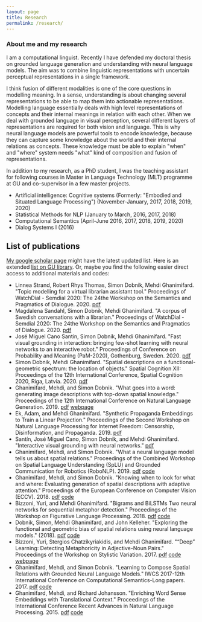 ```yaml
---
layout: page
title: Research
permalink: /research/
---
```


### About me and my research

I am a computational linguist. Recently I have defended my doctoral thesis on grounded language generation and understanding with neural language models. The aim was to combine linguistic representations with uncertain perceptual representations in a single framework.

I think fusion of different modalities is one of the core questions in modelling meaning.
In a sense, understanding is about changing several representations to be able to map them into actionable representations.
Modelling language essentially deals with high level representations of concepts and their internal meanings in relation with each other.
When we deal with grounded language in visual perception, several different layers of representations are required for both vision and language.
This is why neural language models are powerful tools to encode knowledge, because they can capture some knowledge about the world and their internal relations as concepts.
These knowledge must be able to explain "when" and "where" system needs "what" kind of composition and fusion of representations.

In addition to my research, as a PhD student, I was the teaching assistant for following courses in Master in Language Technology (MLT) programme at GU and co-supervisor in a few master projects.

- Artificial intelligence: Cognitive systems (Formerly: "Embodied and Situated Language Processing") (November-January, 2017, 2018, 2019, 2020)
- Statistical Methods for NLP (January to March, 2016, 2017, 2018)
- Computational Semantics (April-June 2016, 2017, 2018, 2019, 2020)
- Dialog Systems I (2016)


## List of publications

[My google scholar page](https://scholar.google.com/citations?user=1NToWm0AAAAJ) might have the latest updated list. Here is an extended [list on GU library](https://gup.ub.gu.se/publications/list?lang=en&person_id=247404).
Or, maybe you find the following easier direct access to additional materials and codes:

- Linnea Strand, Robert Rhys Thomas, Simon Dobnik, Mehdi Ghanimifard.
"Topic modelling for a virtual librarian assistant tool." Proceedings of WatchDial - Semdial 2020: The 24the Workshop on the Semantics and Pragmatics of Dialogue. 2020.
[pdf](https://gup.ub.gu.se/file/208193)
- Magdalena Sandahl, Simon Dobnik, Mehdi Ghanimifard.
"A corpus of Swedish conversations with a librarian."
Proceedings of WatchDial - Semdial 2020: The 24the Workshop on the Semantics and Pragmatics of Dialogue. 2020.
[pdf](https://gup.ub.gu.se/file/208192)
- José Miguel Cano Santín, Simon Dobnik, Mehdi Ghanimifard.
"Fast visual grounding in interaction: bringing few-shot learning with neural networks to an interactive robot."
Proceedings of Conference on Probability and Meaning (PaM-2020), Gothenburg, Sweden. 2020.
[pdf](https://gup.ub.gu.se/file/208191)
- Simon Dobnik, Mehdi Ghanimifard.
"Spatial descriptions on a functional-geometric spectrum: the location of objects."
Spatial Cognition XII: Proceedings of the 12th International Conference, Spatial Cognition 2020, Riga, Latvia. 2020.
[pdf](https://gup.ub.gu.se/file/208189)
- Ghanimifard, Mehdi, and Simon Dobnik. "What goes into a word: generating image descriptions with top-down spatial knowledge." Proceedings of the 12th International Conference on Natural Language Generation. 2019.
[pdf](https://www.aclweb.org/anthology/W19-8668.pdf) [webpage](https://gu-clasp.github.io/generate_spatial_descriptions/)
- Ek, Adam, and Mehdi Ghanimifard. "Synthetic Propaganda Embeddings to Train a Linear Projection." Proceedings of the Second Workshop on Natural Language Processing for Internet Freedom: Censorship, Disinformation, and Propaganda. 2019.
[pdf](https://www.aclweb.org/anthology/D19-5023.pdf)
- Santín, José Miguel Cano, Simon Dobnik, and Mehdi Ghanimifard. "Interactive visual grounding with neural networks."
[pdf](http://semdial.org/anthology/Z19-Sant%C3%ADn_semdial_0036.pdf)
- Ghanimifard, Mehdi, and Simon Dobnik. "What a neural language model tells us about spatial relations." Proceedings of the Combined Workshop on Spatial Language Understanding (SpLU) and Grounded Communication for Robotics (RoboNLP). 2019.
[pdf](https://www.aclweb.org/anthology/W19-1608.pdf) [code](https://github.com/GU-CLASP/what_nlm_srels)
- Ghanimifard, Mehdi, and Simon Dobnik. "Knowing when to look for what and where: Evaluating generation of spatial descriptions with adaptive attention." Proceedings of the European Conference on Computer Vision (ECCV). 2018.
[pdf](http://openaccess.thecvf.com/content_ECCVW_2018/papers/11132/Ghanimifard_Knowing_When_to_Look_For_What_and_Where_Evaluating_Generation_ECCVW_2018_paper.pdf) [code](https://github.com/GU-CLASP/eccv18-sivl-attention)
- Bizzoni, Yuri, and Mehdi Ghanimifard. "Bigrams and BiLSTMs Two neural networks for sequential metaphor detection." Proceedings of the Workshop on Figurative Language Processing. 2018.
[pdf](https://www.aclweb.org/anthology/W18-0911.pdf) [code](https://github.com/GU-CLASP/ocota)
- Dobnik, Simon, Mehdi Ghanimifard, and John Kelleher. "Exploring the functional and geometric bias of spatial relations using neural language models." (2018).
[pdf](https://www.aclweb.org/anthology/W18-1401.pdf) [code](https://github.com/GU-CLASP/functional-geometric-lm)
- Bizzoni, Yuri, Stergios Chatzikyriakidis, and Mehdi Ghanimifard. "“Deep” Learning: Detecting Metaphoricity in Adjective-Noun Pairs." Proceedings of the Workshop on Stylistic Variation. 2017.
[pdf](https://www.aclweb.org/anthology/W17-4906.pdf) [code](https://github.com/GU-CLASP/anvec-metaphor) [webpage](https://gu-clasp.github.io/anvec-metaphor/)
- Ghanimifard, Mehdi, and Simon Dobnik. "Learning to Compose Spatial Relations with Grounded Neural Language Models." IWCS 2017-12th International Conference on Computational Semantics-Long papers. 2017.
[pdf](https://www.aclweb.org/anthology/W17-6808.pdf) [code](https://github.com/GU-CLASP/spatial-composition)
- Ghanimifard, Mehdi, and Richard Johansson. "Enriching Word Sense Embeddings with Translational Context." Proceedings of the International Conference Recent Advances in Natural Language Processing. 2015.
[pdf](https://www.aclweb.org/anthology/R15-1029.pdf) [code](https://github.com/mmehdig/word-sense-modeling)
